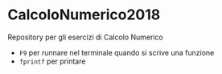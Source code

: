 # CalcoloNumerico2018

Repository per gli esercizi di Calcolo Numerico



- `F9` per runnare nel terminale quando si scrive una funzione
- `fprintf` per printare 
